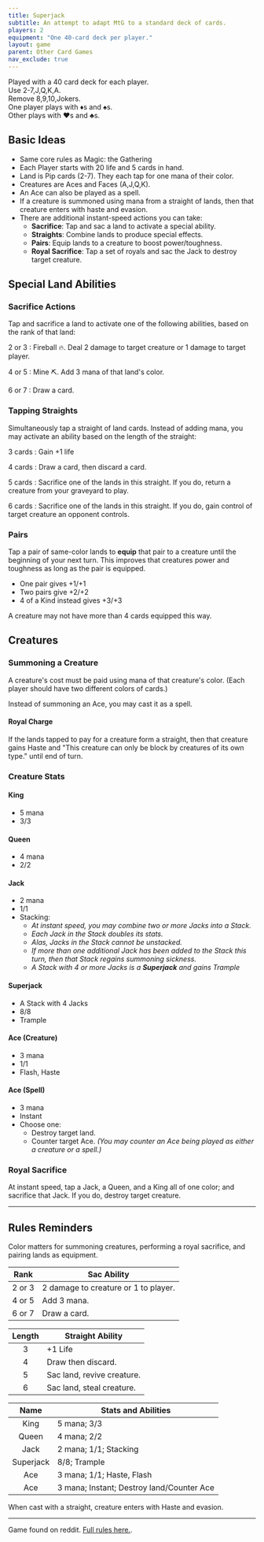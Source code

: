 ```yaml
---
title: Superjack
subtitle: An attempt to adapt MtG to a standard deck of cards.
players: 2
equipment: "One 40-card deck per player."
layout: game
parent: Other Card Games
nav_exclude: true
---
```




Played with a 40 card deck for each player.  
Use 2-7,J,Q,K,A.  
Remove 8,9,10,Jokers.  
One player plays with <span class="cD">♦︎</span>s and <span class="cS">♠︎</span>s.  
Other plays with <span class="cH">♥︎</span>s and <span class="cC">♣︎</span>s.

## Basic Ideas

- Same core rules as Magic: the Gathering
- Each Player starts with 20 life and 5 cards in hand.
- Land is Pip cards (2-7). They each tap for one mana of their color.
- Creatures are Aces and Faces (A,J,Q,K).
- An Ace can also be played as a spell.
- If a creature is summoned using mana from a straight of lands, then that creature enters with haste and evasion.
- There are additional instant-speed actions you can take:
  - **Sacrifice**: Tap and sac a land to activate a special ability.
  - **Straights**: Combine lands to produce special effects.
  - **Pairs**: Equip lands to a creature to boost power/toughness.
  - **Royal Sacrifice**: Tap a set of royals and sac the Jack to destroy target creature.


## Special Land Abilities

### Sacrifice Actions

Tap and sacrifice a land to activate one of the following abilities, based on the rank of that land:

<span class="card">2</span> or <span class="card">3</span>
: Fireball 🔥. Deal 2 damage to target creature or 1 damage to target player.

<span class="card">4</span> or <span class="card">5</span>
: Mine ⛏️. Add 3 mana of that land's color.

<span class="card">6</span> or <span class="card">7</span>
: Draw a card.


### Tapping Straights

Simultaneously tap a straight of land cards. Instead of adding mana, you may activate an ability based on the length of the straight:

3 cards
: Gain +1 life

4 cards
: Draw a card, then discard a card.
<!--Desolate Lighthouse-->

5 cards
: Sacrifice one of the lands in this straight. If you do, return a creature from your graveyard to play.

6 cards
: Sacrifice one of the lands in this straight. If you do, gain control of target creature an opponent controls.


### Pairs

Tap a pair of same-color lands to **equip** that pair to a creature until the beginning of your next turn. This improves that creatures power and toughness as long as the pair is equipped.

- One pair gives +1/+1
- Two pairs give +2/+2
- 4 of a Kind instead gives +3/+3

A creature may not have more than 4 cards equipped this way.



## Creatures

### Summoning a Creature

A creature's cost must be paid using mana of that creature's color. (Each player should have two different colors of cards.)

Instead of summoning an Ace, you may cast it as a spell.

#### Royal Charge

If the lands tapped to pay for a creature form a straight, then that creature gains Haste and "This creature can only be block by creatures of its own type." until end of turn.

### Creature Stats

#### King
- 5 mana
- 3/3

#### Queen
- 4 mana
- 2/2

#### Jack
- 2 mana
- 1/1
- Stacking:
  - *At instant speed, you may combine two or more Jacks into a Stack.*
  - *Each Jack in the Stack doubles its stats.*
  - *Alas, Jacks in the Stack cannot be unstacked.*
  - *If more than one additional Jack has been added to the Stack this turn, then that Stack regains summoning sickness.* 
  <!--- *To attack with the Stack, you tap all the Jacks.*-->
  - *A Stack with 4 or more Jacks is a **Superjack** and gains Trample*

#### Superjack
- A Stack with 4 Jacks
- 8/8
- Trample

#### Ace (Creature)
- 3 mana 
- 1/1 
- Flash, Haste

#### Ace (Spell)
- 3 mana
- Instant
- Choose one:
  - Destroy target land.
  - Counter target Ace. *(You may counter an Ace being played as either a creature or a spell.)*

### Royal Sacrifice

At instant speed, tap a Jack, a Queen, and a King all of one color; and sacrifice that Jack. If you do, destroy target creature.


---

## Rules Reminders

Color matters for summoning creatures, performing a royal sacrifice, and pairing lands as equipment.

| Rank | Sac Ability |
|:-:|-------------|
|<span class="card">2</span> or <span class="card">3</span>| 2 damage to creature or 1 to player. |
|<span class="card">4</span> or <span class="card">5</span>| Add 3 mana.|
|<span class="card">6</span> or <span class="card">7</span>| Draw a card.|

|Length | Straight Ability |
|:-:|---|
| 3 | +1 Life |
| 4 | Draw then discard. |
| 5 | Sac land, revive creature. |
| 6 | Sac land, steal creature. |

| Name | Stats and Abilities |
|:-:|---|
| King | 5 mana; 3/3 |
| Queen | 4 mana; 2/2 |
| Jack | 2 mana; 1/1; Stacking |
| Superjack | 8/8; Trample |
| Ace | 3 mana; 1/1; Haste, Flash |
| Ace | 3 mana; Instant; Destroy land/Counter Ace |

When cast with a straight, creature enters with Haste and evasion.

---

Game found on reddit. [Full rules here.](https://www.superjackthegame.com/). <!--Technically, this ruleset is a bit offkilter because the original uses red and black for colors. So if you steal an opponent's creature, you can use it in a royal sacrifice. Oh well.-->
